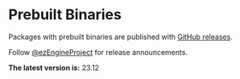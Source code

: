 # Prebuilt Binaries

Packages with prebuilt binaries are published with [GitHub releases](https://github.com/ezEngine/ezEngine/releases).

Follow [@ezEngineProject](https://twitter.com/ezEngineProject) for release announcements.

<!-- Please be careful changing the version number below, the editor parses this page to detect new releases. -->
**The latest version is:** <!--<VERSION>-->23.12<!--</VERSION>-->
